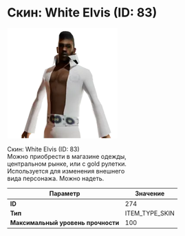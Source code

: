 # Скин: White Elvis (ID: 83)

![Item Image](../img/274.webp?raw=true)

Скин: White Elvis (ID: 83)<br>Можно приобрести в магазине одежды,<br>центральном рынке, или с gold рулетки.<br>Используется для изменения внешнего<br>вида персонажа. Можно надеть.


| Параметр | Значение |
|----------|----------|
| **ID** | 274 |
| **Тип** | ITEM_TYPE_SKIN |
| **Максимальный уровень прочности** | 100 |

